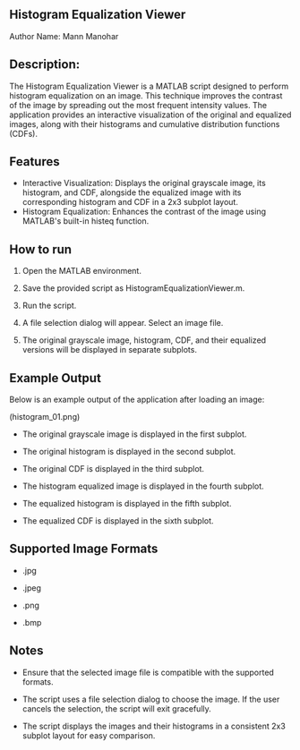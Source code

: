 





## Histogram Equalization Viewer

Author Name: Mann Manohar



## Description: 



The Histogram Equalization Viewer is a MATLAB script designed to perform histogram equalization on an image. This technique improves the contrast of the image by spreading out the most frequent intensity values. The application provides an interactive visualization of the original and equalized images, along with their histograms and cumulative distribution functions (CDFs).



## Features

- Interactive Visualization: Displays the original grayscale image, its histogram, and CDF, alongside the equalized image with its corresponding histogram and CDF in a 2x3 subplot layout.
- Histogram Equalization: Enhances the contrast of the image using MATLAB's built-in histeq function.




## How to run

1. Open the MATLAB environment.

2. Save the provided script as HistogramEqualizationViewer.m.

3. Run the script.

4. A file selection dialog will appear. Select an image file.

5. The original grayscale image, histogram, CDF, and their equalized versions will be displayed in separate subplots.
    
## Example Output

Below is an example output of the application after loading an image:

 (histogram_01.png)

- The original grayscale image is displayed in the first subplot.

- The original histogram is displayed in the second subplot.

- The original CDF is displayed in the third subplot.

- The histogram equalized image is displayed in the fourth subplot.

- The equalized histogram is displayed in the fifth subplot.

- The equalized CDF is displayed in the sixth subplot.


## Supported Image Formats

- .jpg

- .jpeg

- .png

- .bmp


## Notes

- Ensure that the selected image file is compatible with the supported formats.

- The script uses a file selection dialog to choose the image. If the user cancels the selection, the script will exit gracefully.

- The script displays the images and their histograms in a consistent 2x3 subplot layout for easy comparison.

